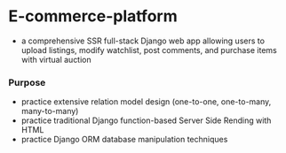 # E-commerce-platform
- a comprehensive SSR full-stack Django web app allowing users to upload listings, modify watchlist, post comments, and purchase items with virtual auction

### Purpose
- practice extensive relation model design (one-to-one, one-to-many, many-to-many)
- practice traditional Django function-based Server Side Rending with HTML
- practice Django ORM database manipulation techniques
